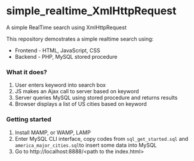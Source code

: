 # simple_realtime_XmlHttpRequest
A simple RealTime search using XmlHttpRequest

This repository demostrates a simple realtime search using:
<ul>
  <li>Frontend - HTML, JavaScript, CSS</li>
  <li>Backend - PHP, MySQL stored procedure</li>
</ul>

<h3>What it does?</h3>
<ol>
  <li>User enters keyword into search box</li>
  <li>JS makes an Ajax call to server based on keyword</li>
  <li>Server queries MySQL using stored procedure and returns results</li>
  <li>Browser displays a list of US cities based on keyword</li>
</ol>

<h3>Getting started</h3>
<ol>
  <li>Install MAMP, or WAMP, LAMP</li>
  <li>Enter MySQL CLI interface, copy codes from <code>sql_get_started.sql</code> and <code>america_major_cities.sql</code>to insert some data into MySQL</li>
  <li>Go to http://localhost:8888/&lt;path to the index.html&gt;</li>
</ol>
